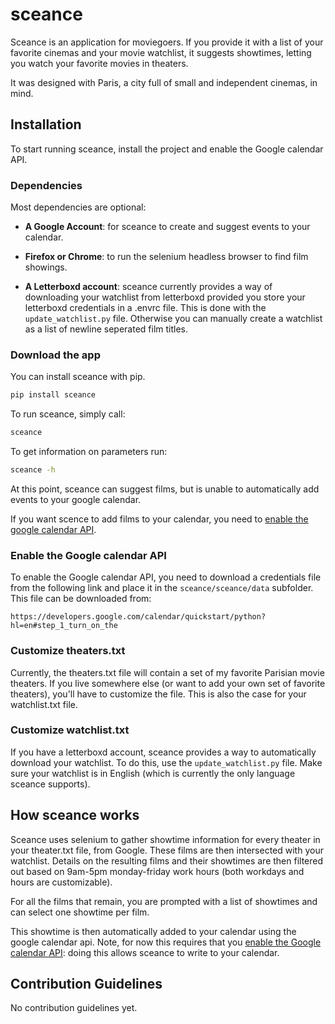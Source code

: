 # sceance

Sceance is an application for moviegoers. If you provide it with a list of your favorite cinemas and your movie watchlist, it suggests showtimes, letting you watch your favorite movies in theaters.

It was designed with Paris, a city full of small and independent cinemas, in mind.

## Installation

To start running sceance, install the project and enable the Google calendar API.

### Dependencies

Most dependencies are optional:

- **A Google Account**: for sceance to create and suggest events to your calendar.

- **Firefox or Chrome**: to run the selenium headless browser to find film showings.

- **A Letterboxd account**: sceance currently provides a way of downloading your watchlist from letterboxd provided you store your letterboxd credentials in a .envrc file. This is done with the `update_watchlist.py` file. Otherwise you can manually create a watchlist as a list of newline seperated film titles.

### Download the app

You can install sceance with pip.
```sh
pip install sceance
```

To run sceance, simply call:
```sh
sceance
```

To get information on parameters run:
```sh
sceance -h
```

At this point, sceance can suggest films, but is unable to automatically add events to your google calendar.

If you want scence to add films to your calendar, you need to [enable the google calendar API](#enable-the-google-calendar-api).

### Enable the Google calendar API

To enable the Google calendar API, you need to download a credentials file from the following link and place it in the `sceance/sceance/data` subfolder. This file can be downloaded from:

`https://developers.google.com/calendar/quickstart/python?hl=en#step_1_turn_on_the`

### Customize theaters.txt

Currently, the theaters.txt file will contain a set of my favorite Parisian movie theaters. If you live somewhere else (or want to add your own set of favorite theaters), you'll have to customize the file. This is also the case for your watchlist.txt file.

### Customize watchlist.txt

If you have a letterboxd account, sceance provides a way to automatically download your watchlist. To do this, use the `update_watchlist.py` file. Make sure your watchlist is in English (which is currently the only language sceance supports).

## How sceance works

Sceance uses selenium to gather showtime information for every theater in your theater.txt file, from Google. These films are then intersected with your watchlist. Details on the resulting films and their showtimes are then filtered out based on 9am-5pm monday-friday work hours (both workdays and hours are customizable).

For all the films that remain, you are prompted with a list of showtimes and can select one showtime per film.

This showtime is then automatically added to your calendar using the google calendar api. Note, for now this requires that you [enable the Google calendar API](#enable-the-google-calendar-api): doing this allows sceance to write to your calendar.

## Contribution Guidelines

No contribution guidelines yet.
